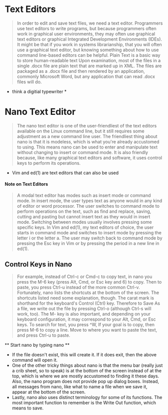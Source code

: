 # Text Editors
> In order to edit and save text files, we need a text editor. Programmers use text editors to write programs, but because programmers often work in graphical user environments, they may often use graphical text editors or graphical Integrated Development Environments (IDEs). It might be that if you work in systems librarianship, that you will often use a graphical text editor, but knowing something about how to use command line-based editors can be helpful.
> Plain Text is a basic way to store human-readable text
> Upon examination, most of the files in a single .docx file are plain text that are marked up in XML. The files are packaged as a .docx file and then rendered by an application, commonly Microsoft Word, but any application that can read .docx files will do.
* think a digitial typewriter *

# Nano Text Editor
> The nano text editor is one of the user-friendliest of the text editors available on the Linux command line, but it still requires some adjustment as a new command line user. The friendliest thing about nano is that it is modeless, which is what you're already accustomed to using. This means nano can be used to enter and manipulate text without changing to insert or command mode. It is also friendly because, like many graphical text editors and software, it uses control keys to perform its operations.

- Vim and ed(1) are text editors that can also be used

#### Note on Text Editors
> A modal text editor has modes such as insert mode or command mode. In insert mode, the user types text as anyone would in any kind of editor or word processor. The user switches to command mode to perform operations on the text, such as find and replace, saving, cutting and pasting but cannot insert text as they would in insert mode. Switching between modes usually involves pressing some specific keys. In Vim and ed(1), my text editors of choice, the user starts in command mode and switches to insert mode by pressing the letter i or the letter a. The user may switch back to command mode by pressing the Esc key in Vim or by pressing the period in a new line in ed(1).

## Control Keys in Nano

> For example, instead of Ctrl-c or Cmd-c to copy text, in nano you press the M-6 key (press Alt, Cmd, or Esc key and 6) to copy. Then to paste, you press Ctrl-u instead of the more common Ctrl-v. Fortunately, nano lists the shortcuts at the bottom of the screen.
> The shortcuts listed need some explanation, though. The carat mark is shorthand for the keyboard's Control (Ctrl) key. Therefore to Save As a file, we write out the file by pressing Ctrl-o (although Ctrl-s will work, too). The M- key is also important, and depending on your keyboard configuration, it may correspond to your Alt, Cmd, or Esc keys. To search for text, you press ^W, If your goal is to copy, then press M-6 to copy a line. Move to where you want to paste the text, and press Ctrl-u to paste.

** Start nano by typing nano **
- If the file doesn't exist, this will create it. If it does exit, then the above command will open it.
- One of the other tricky things about nano is that the menu bar (really just a crib sheet, so to speak) is at the bottom of the screen instead of at the top, which is where we are mostly accustomed to finding it these days. Also, the nano program does not provide pop up dialog boxes. Instead, all messages from nano, like what to name a file when we save it, appear at the bottom of the screen.
- Lastly, nano also uses distinct terminology for some of its functions. The most important function to remember is the Write Out function, which means to save.

